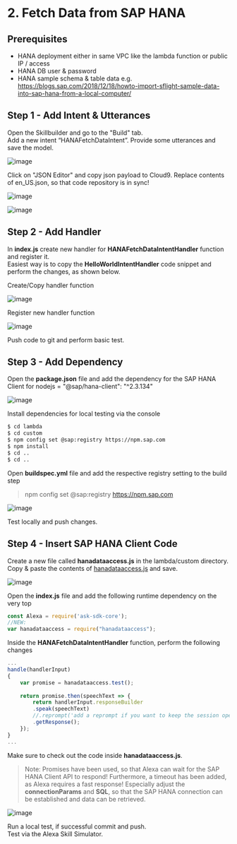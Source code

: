# 2. Fetch Data from SAP HANA

## Prerequisites

- HANA deployment either in same VPC like the lambda function or public IP / access
- HANA DB user & password
- HANA sample schema & table data e.g. https://blogs.sap.com/2018/12/18/howto-import-sflight-sample-data-into-sap-hana-from-a-local-computer/

## Step 1 - Add Intent & Utterances

Open the Skillbuilder and go to the "Build" tab.  
Add a new intent “HANAFetchDataIntent”. Provide some utterances and save the model.  

![image](../assets/2_Alexa_Developer_Console.jpg)

Click on "JSON Editor" and copy json payload to Cloud9. Replace contents of en_US.json, so that code repository is in sync!

![image](../assets/1_Alexa_Developer_Console2.jpg)

![image](../assets/1_alexa-hana-sbx_-_AWS_Cloud9_en-US.jpg)

## Step 2 - Add Handler 

In **index.js** create new handler for **HANAFetchDataIntentHandler** function and register it.  
Easiest way is to copy the **HelloWorldIntentHandler** code snippet and perform the changes, as shown below.

Create/Copy handler function

![image](../assets/2_function.jpg)

Register new handler function

![image](../assets/2_handler.jpg)

Push code to git and perform basic test.

## Step 3 - Add Dependency

Open the **package.json** file and add the dependency for the SAP HANA Client for nodejs = "@sap/hana-client": "^2.3.134"

![image](../assets/2_alexa-hana-sbx_-_AWS_Cloud9.jpg)

Install dependencies for local testing via the console

```bash
$ cd lambda
$ cd custom
$ npm config set @sap:registry https://npm.sap.com
$ npm install
$ cd ..
$ cd ..
```

Open **buildspec.yml** file and add the respective registry setting to the build step
> npm config set @sap:registry https://npm.sap.com

![image](../assets/2_alexa-hana-sbx_-_AWS_Cloud9_yml.jpg)

Test locally and push changes.

## Step 4 - Insert SAP HANA Client Code

Create a new file called **hanadataaccess.js** in the lambda/custom directory.  
Copy & paste the contents of [hanadataaccess.js](hanadataaccess.js) and save.

![image](../assets/2_alexa-hana-sbx_-_AWS_Cloud9_file.jpg)

Open the **index.js** file and add the following runtime dependency on the very top

```javascript
const Alexa = require('ask-sdk-core');
//NEW:
var hanadataaccess = require("hanadataaccess");
```

Inside the **HANAFetchDataIntentHandler** function, perform the following changes

```javascript
...
handle(handlerInput) 
{
    var promise = hanadataaccess.test();
        
    return promise.then(speechText => {
        return handlerInput.responseBuilder
        .speak(speechText)
        //.reprompt('add a reprompt if you want to keep the session open for the user to respond')
        .getResponse();
    });
}
...
```

Make sure to check out the code inside **hanadataaccess.js**. 

> Note: Promises have been used, so that Alexa can wait for the SAP HANA Client API to respond! Furthermore, a timeout has been added, as Alexa requires a fast response! Especially adjust the **connectionParams** and **SQL**, so that the SAP HANA connection can be established and data can be retrieved.

![image](../assets/2_alexa-hana-sbx_-_AWS_Cloud9_file.jpg)

Run a local test, if successful commit and push.  
Test via the Alexa Skill Simulator.